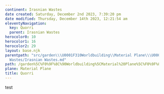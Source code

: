 ```yaml
---
continent: Irasnian Wastes
date created: Saturday, December 2nd 2023, 7:39:20 pm
date modified: Thursday, December 14th 2023, 12:21:54 am
eleventyNavigation:
  key: Quorri
  parent: Irasnian Wastes
herocolor0: 10
herocolor1: 16
herocolor2: 29
layout: base.njk
parentpath: "src/garden\\\U0001F310Worldbuilding\\Material Plane\\\U0001F3DC️Irasnian
  Wastes/Irasnian Wastes.md"
path: /garden%5C%F0%9F%8C%90Worldbuilding%5CMaterial%20Plane%5C%F0%9F%8F%9C%EF%B8%8FIrasnian%20Wastes%5CFactions/Quorri/
plane: Material Plane
title: Quorri
---
```


test